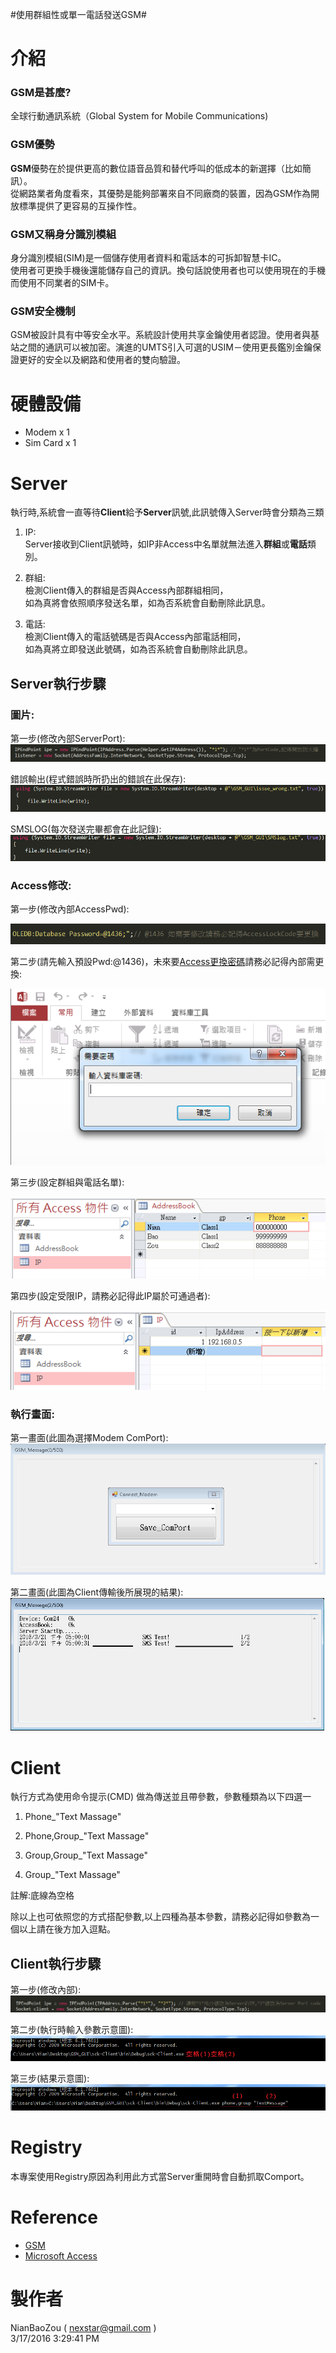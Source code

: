 #使用群組性或單一電話發送GSM#

# 介紹 #

### GSM是甚麼? ###
全球行動通訊系統（Global System for Mobile Communications)

### GSM優勢 ###
**GSM**優勢在於提供更高的數位語音品質和替代呼叫的低成本的新選擇（比如簡訊）。<br>從網路業者角度看來，其優勢是能夠部署來自不同廠商的裝置，因為GSM作為開放標準提供了更容易的互操作性。

### GSM又稱身分識別模組 ###
身分識別模組(SIM)是一個儲存使用者資料和電話本的可拆卸智慧卡IC。<br>使用者可更換手機後還能儲存自己的資訊。換句話說使用者也可以使用現在的手機而使用不同業者的SIM卡。

### GSM安全機制 ###
GSM被設計具有中等安全水平。系統設計使用共享金鑰使用者認證。使用者與基站之間的通訊可以被加密。演進的UMTS引入可選的USIM－使用更長鑑別金鑰保證更好的安全以及網路和使用者的雙向驗證。

# 硬體設備 #

- Modem x 1
- Sim Card x 1

# Server #

執行時,系統會一直等待**Client**給予**Server**訊號,此訊號傳入Server時會分類為三類

1. IP:<br>
Server接收到Client訊號時，如IP非Access中名單就無法進入**群組**或**電話**類別。

1. 群組:<br>
檢測Client傳入的群組是否與Access內部群組相同，<br>
如為真將會依照順序發送名單，如為否系統會自動刪除此訊息。

1. 電話:<br>
檢測Client傳入的電話號碼是否與Access內部電話相同，<br>
如為真將立即發送此號碼，如為否系統會自動刪除此訊息。


## Server執行步驟

### 圖片: ###

第一步(修改內部ServerPort):
![P1](https://github.com/nexstar/GSM/raw/master/Picture/ServerPort.PNG)
	
錯誤輸出(程式錯誤時所扔出的錯誤在此保存):
![P2](https://github.com/nexstar/GSM/raw/master/Picture/issue_wrong.PNG)

SMSLOG(每次發送完畢都會在此記錄):
![P3](https://github.com/nexstar/GSM/raw/master/Picture/SMSlog.PNG)

### Access修改: ###

第一步(修改內部AccessPwd):

![P4](https://github.com/nexstar/GSM/raw/master/Picture/ServerCode1.PNG)

第二步(請先輸入預設Pwd:@1436)，未來要[Access更換密碼](https://support.office.com/zh-hk/article/%E4%BD%BF%E7%94%A8%E8%B3%87%E6%96%99%E5%BA%AB%E5%AF%86%E7%A2%BC%E5%8A%A0%E5%AF%86%E8%B3%87%E6%96%99%E5%BA%AB-fe1cc5fe-f9a5-4784-b090-fdb2673457ab)請務必記得內部需更換:

![P5](https://github.com/nexstar/GSM/raw/master/Picture/AccessLockcode.PNG)

第三步(設定群組與電話名單):

![P6](https://github.com/nexstar/GSM/raw/master/Picture/AddressBook.PNG)
		
第四步(設定受限IP，請務必記得此IP屬於可通過者):

![P7](https://github.com/nexstar/GSM/raw/master/Picture/IP.PNG)

### 執行畫面: ###

第一畫面(此圖為選擇Modem ComPort):
![P8](https://github.com/nexstar/GSM/raw/master/Picture/GSM_Message.PNG)

第二畫面(此圖為Client傳輸後所展現的結果):
![P10](https://github.com/nexstar/GSM/raw/master/Picture/Main.png)

# Client #

執行方式為使用命令提示(CMD) 做為傳送並且帶參數，參數種類為以下四選一

1. Phone_"Text Massage"

2. Phone,Group_"Text Massage"

3. Group,Group_"Text Massage"

4. Group_"Text Massage"

註解:底線為空格

除以上也可依照您的方式搭配參數,以上四種為基本參數，請務必記得如參數為一個以上請在後方加入逗點。

## Client執行步驟

第一步(修改內部):	 
![修改內部](https://github.com/nexstar/GSM/raw/master/Picture/ClientCode.PNG)

第二步(執行時輸入參數示意圖): 
![執行時輸入參數示意圖](https://github.com/nexstar/GSM/raw/master/Picture/Client1.PNG)

第三步(結果示意圖):
![示意圖](https://github.com/nexstar/GSM/raw/master/Picture/Client.PNG)

# Registry #

本專案使用Registry原因為利用此方式當Server重開時會自動抓取Comport。

# Reference #

- [GSM](https://zh.wikipedia.org/wiki/GSM)
- [Microsoft Access](https://www.office.com/) 

# 製作者 #

NianBaoZou	( nexstar@gmail.com )<br>
3/17/2016 3:29:41 PM 